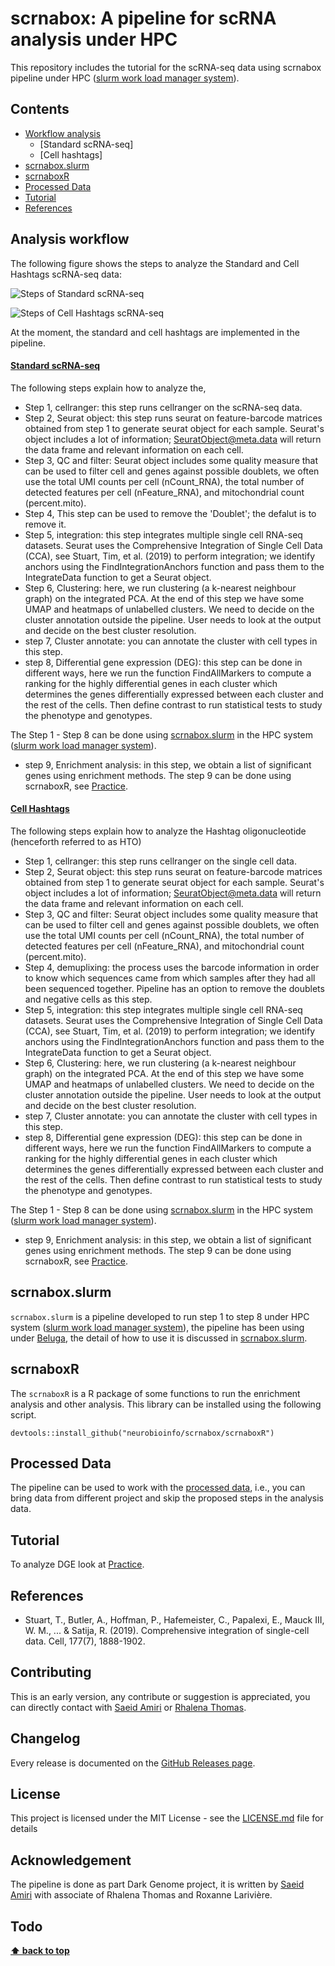 # scrnabox: A pipeline for scRNA analysis under HPC  
This repository includes the tutorial for the scRNA-seq data using scrnabox pipeline under HPC ([slurm work load manager system](https://slurm.schedmd.com/)). 

## Contents
- [Workflow analysis](#analysis-workflow)
  - [Standard scRNA-seq]
  - [Cell hashtags]
- [scrnabox.slurm](#scrnaboxsvn)
- [scrnaboxR](#scrnaboxr)
- [Processed Data](#processed-data)
- [Tutorial](#tutorial)
- [References](#references)


## Analysis workflow
The following figure shows the steps to analyze the Standard and Cell Hashtags scRNA-seq data:

![Steps of Standard scRNA-seq ](https://raw.githubusercontent.com/neurobioinfo/scrnabox/main/figs/scrna.png)

![Steps of Cell Hashtags scRNA-seq](https://raw.githubusercontent.com/neurobioinfo/scrnabox/main/figs/hto.png)

At the moment, the standard and cell hashtags are implemented in the pipeline.  

#### [Standard scRNA-seq](https://github.com/neurobioinfo/scrnabox/tree/main/README_SCRNA.md)
The following steps explain how to analyze the, 
- Step 1, cellranger: this step runs cellranger on the scRNA-seq data.
- Step 2, Seurat object: this step runs seurat on feature-barcode matrices obtained from step 1 to generate seurat object for each sample. Seurat's object includes a lot of information; SeuratObject@meta.data will return the data frame and relevant information on each cell.
- Step 3, QC and filter: Seurat object includes some quality measure that can be used to filter cell and genes against possible doublets, we often use the total UMI counts per cell (nCount_RNA), the total number of detected features per cell (nFeature_RNA), and mitochondrial count (percent.mito).
- Step 4, This step can be used to remove the 'Doublet'; the defalut is to remove it. 
- Step 5, integration: this step integrates multiple single cell RNA-seq datasets. Seurat uses the Comprehensive Integration of Single Cell Data (CCA), see Stuart, Tim, et al. (2019) to perform integration; we identify anchors using the FindIntegrationAnchors function and pass them to the IntegrateData function to get a Seurat object.
- Step 6, Clustering: here, we run clustering (a k-nearest neighbour graph) on the integrated PCA. At the end of this step we have some UMAP and heatmaps of unlabelled clusters. We need to decide on the cluster annotation outside the pipeline. User needs to look at the output and decide on the best cluster resolution.
- step 7, Cluster annotate: you can annotate the cluster with cell types in this step.
- step 8, Differential gene expression (DEG): this step can be done in different ways, here we run the function FindAllMarkers to compute a ranking for the highly differential genes in each cluster which determines the genes differentially expressed between each cluster and the rest of the cells. Then define contrast to run statistical tests to study the phenotype and genotypes.

The Step 1 - Step 8 can be done using [scrnabox.slurm](https://github.com/neurobioinfo/scrnabox/tree/main/README_SCRNA.md) in the HPC system ([slurm work load manager system](https://slurm.schedmd.com/)).
- step 9, Enrichment analysis: in this step, we obtain a list of significant genes using enrichment methods. The step 9 can be done using scrnaboxR, see [Practice](https://github.com/neurobioinfo/scrnabox/blob/main/tutorial/practice.md).


#### [Cell Hashtags](https://github.com/neurobioinfo/scrnabox/tree/main/scrnabox.s/README_HTO.md)
The following steps explain how to analyze the  Hashtag oligonucleotide (henceforth referred to as HTO)
- Step 1, cellranger: this step runs cellranger on the single cell data.
- Step 2, Seurat object: this step runs seurat on feature-barcode matrices obtained from step 1 to generate seurat object for each sample. Seurat's object includes a lot of information; SeuratObject@meta.data will return the data frame and relevant information on each cell.
- Step 3, QC and filter: Seurat object includes some quality measure that can be used to filter cell and genes against possible doublets, we often use the total UMI counts per cell (nCount_RNA), the total number of detected features per cell (nFeature_RNA), and mitochondrial count (percent.mito).
- Step 4, demuplixing: the process uses the barcode information in order to know which sequences came from which samples after they had all been sequenced together. Pipeline has an option to remove the doublets and negative cells as this step.
- Step 5, integration: this step integrates multiple single cell RNA-seq datasets. Seurat uses the Comprehensive Integration of Single Cell Data (CCA), see Stuart, Tim, et al. (2019) to perform integration; we identify anchors using the FindIntegrationAnchors function and pass them to the IntegrateData function to get a Seurat object.
- Step 6, Clustering: here, we run clustering (a k-nearest neighbour graph) on the integrated PCA. At the end of this step we have some UMAP and heatmaps of unlabelled clusters. We need to decide on the cluster annotation outside the pipeline. User needs to look at the output and decide on the best cluster resolution.
- step 7, Cluster annotate: you can annotate the cluster with cell types in this step.
- step 8, Differential gene expression (DEG): this step can be done in different ways, here we run the function FindAllMarkers to compute a ranking for the highly differential genes in each cluster which determines the genes differentially expressed between each cluster and the rest of the cells. Then define contrast to run statistical tests to study the phenotype and genotypes.

The Step 1 - Step 8 can be done using [scrnabox.slurm](https://github.com/neurobioinfo/scrnabox/tree/main/README_HTO.md) in the HPC system ([slurm work load manager system](https://slurm.schedmd.com/)).
- step 9, Enrichment analysis: in this step, we obtain a list of significant genes using enrichment methods. The step 9 can be done using scrnaboxR, see [Practice](https://github.com/neurobioinfo/scrnabox/blob/main/tutorial/practice.md).


## scrnabox.slurm
`scrnabox.slurm` is a pipeline developed to run step 1 to step 8 under HPC system ([slurm work load manager system](https://slurm.schedmd.com/)), the pipeline has been using under [Beluga](https://docs.alliancecan.ca/wiki/B%C3%A9luga), the detail of how to use it is discussed in [scrnabox.slurm](https://github.com/neurobioinfo/scrnabox/tree/main/scrnabox.slurm). 

## scrnaboxR
The `scrnaboxR` is a R package of some functions to run the enrichment analysis and other analysis. This library can be installed using the following script. 
```
devtools::install_github("neurobioinfo/scrnabox/scrnaboxR")
```

## Processed Data
The pipeline can be used to work with the [processed data](https://github.com/neurobioinfo/scrnabox/blob/main/README_PROC.md), i.e., you can bring data from different project and skip the proposed steps in the analysis data. 

## Tutorial
To analyze DGE look at [Practice](https://github.com/neurobioinfo/scrnabox/blob/main/tutorial/practice.md). 

## References
- Stuart, T., Butler, A., Hoffman, P., Hafemeister, C., Papalexi, E., Mauck III, W. M., ... & Satija, R. (2019). Comprehensive integration of single-cell data. Cell, 177(7), 1888-1902.

## Contributing
This is an early version, any contribute or suggestion is appreciated, you can directly contact with [Saeid Amiri](https://github.com/saeidamiri1) or [Rhalena Thomas](https://github.com/RhalenaThomas). 

## Changelog
Every release is documented on the [GitHub Releases page](https://github.com/neurobioinfo/scrnabox/releases).
## License
This project is licensed under the MIT License - see the [LICENSE.md](https://github.com/neurobioinfo/scrnabox/blob/main/LICENSE) file for details
## Acknowledgement
The pipeline is done as part Dark Genome project, it is written by [Saeid Amiri](https://github.com/saeidamiri1) with associate of Rhalena Thomas and  Roxanne Larivière. 

## Todo
**[⬆ back to top](#contents)**
